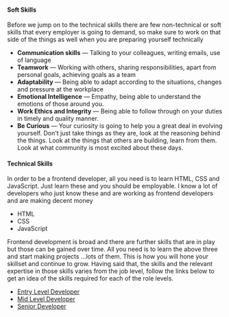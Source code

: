 #### Soft Skills
Before we jump on to the technical skills there are few non-technical or soft skills that every employer is going to demand, so make sure to work on that side of the things as well when you are preparing yourself technically

* **Communication skills** — Talking to your colleagues, writing emails, use of language
* **Teamwork** — Working with others, sharing responsibilities, apart from personal goals, achieving goals as a team
* **Adaptability** — Being able to adapt according to the situations, changes and pressure at the workplace
* **Emotional Intelligence** — Empathy, being able to understand the emotions of those around you.
* **Work Ethics and Integrity** — Being able to follow through on your duties in timely and quality manner.
* **Be Curious** — Your curiosity is going to help you a great deal in evolving yourself. Don't just take things as they are, look at the reasoning behind the things. Look at the things that others are building, learn from them. Look at what community is most excited about these days.

#### Technical Skills
In order to be a frontend developer, all you need is to learn HTML, CSS and JavaScript. Just learn these and you should be employable. I know a lot of developers who just know these and are working as frontend developers and are making decent money
* HTML
* CSS
* JavaScript 

Frontend development is broad and there are further skills that are in play but those can be gained over time. All you need is to learn the above three and start making projects ...lots of them. This is how you will hone your skillset and continue to grow. Having said that, the skills and the relevant expertise in those skills varies from the job level, follow the links below to get an idea of the skills required for each of the role levels.

* [Entry Level Developer](/frontend/junior-developer)
* [Mid Level Developer](/frontend/mid-level-developer)
* [Senior Developer](/frontend/senior-developer)
